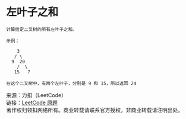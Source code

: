 # 左叶子之和

```text
计算给定二叉树的所有左叶子之和。

示例：

    3
   / \
  9  20
    /  \
   15   7

在这个二叉树中，有两个左叶子，分别是 9 和 15，所以返回 24
```



来源：力扣（LeetCode）  
链接：[LeetCode 原题](https://leetcode-cn.com/problems/sum-of-left-leaves)  
著作权归领扣网络所有。商业转载请联系官方授权，非商业转载请注明出处。  